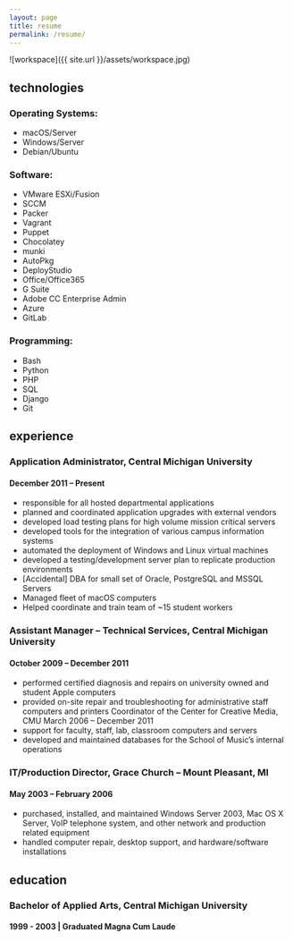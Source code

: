 ```yaml
---
layout: page
title: resume
permalink: /resume/
---
```


![workspace]({{ site.url }}/assets/workspace.jpg)

## technologies

### Operating Systems:
- macOS/Server
- Windows/Server
- Debian/Ubuntu

### Software:
- VMware ESXi/Fusion
- SCCM
- Packer
- Vagrant
- Puppet
- Chocolatey
- munki
- AutoPkg
- DeployStudio
- Office/Office365
- G Suite
- Adobe CC Enterprise Admin
- Azure
- GitLab

### Programming:
- Bash
- Python
- PHP
- SQL
- Django
- Git

## experience

### Application Administrator, Central Michigan University

#### December 2011 – Present
- responsible for all hosted departmental applications
- planned and coordinated application upgrades with external vendors
- developed load testing plans for high volume mission critical servers
- developed tools for the integration of various campus information systems
- automated the deployment of Windows and Linux virtual machines
- developed a testing/development server plan to replicate production environments
- [Accidental] DBA for small set of Oracle, PostgreSQL and MSSQL Servers
- Managed fleet of macOS computers
- Helped coordinate and train team of ~15 student workers

### Assistant Manager – Technical Services, Central Michigan University

#### October 2009 – December 2011
- performed certified diagnosis and repairs on university owned and student Apple computers
- provided on-site repair and troubleshooting for administrative staff computers and printers
Coordinator of the Center for Creative Media, CMU March 2006 – December 2011
- support for faculty, staff, lab, classroom computers and servers
- developed and maintained databases for the School of Music’s internal operations

### IT/Production Director, Grace Church – Mount Pleasant, MI

#### May 2003 – February 2006
- purchased, installed, and maintained Windows Server 2003, Mac OS X Server, VoIP
telephone system, and other network and production related equipment
- handled computer repair, desktop support, and hardware/software installations

## education

### Bachelor of Applied Arts, Central Michigan University

#### 1999 - 2003 | Graduated Magna Cum Laude
